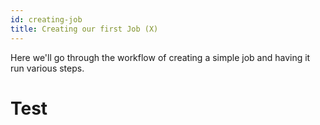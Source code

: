 ```yaml
---
id: creating-job
title: Creating our first Job (X)
---
```


Here we'll go through the workflow of creating a simple job and having it run various steps.

# Test
